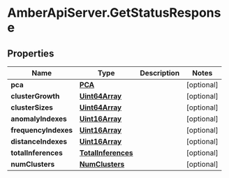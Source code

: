# AmberApiServer.GetStatusResponse

## Properties
Name | Type | Description | Notes
------------ | ------------- | ------------- | -------------
**pca** | [**PCA**](PCA.md) |  | [optional] 
**clusterGrowth** | [**Uint64Array**](Uint64Array.md) |  | [optional] 
**clusterSizes** | [**Uint64Array**](Uint64Array.md) |  | [optional] 
**anomalyIndexes** | [**Uint16Array**](Uint16Array.md) |  | [optional] 
**frequencyIndexes** | [**Uint16Array**](Uint16Array.md) |  | [optional] 
**distanceIndexes** | [**Uint16Array**](Uint16Array.md) |  | [optional] 
**totalInferences** | [**TotalInferences**](TotalInferences.md) |  | [optional] 
**numClusters** | [**NumClusters**](NumClusters.md) |  | [optional] 
